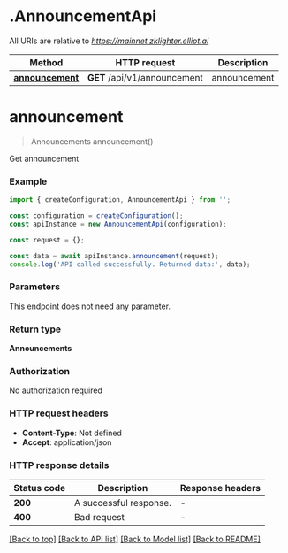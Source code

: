 # .AnnouncementApi

All URIs are relative to *https://mainnet.zklighter.elliot.ai*

Method | HTTP request | Description
------------- | ------------- | -------------
[**announcement**](AnnouncementApi.md#announcement) | **GET** /api/v1/announcement | announcement


# **announcement**
> Announcements announcement()

Get announcement

### Example


```typescript
import { createConfiguration, AnnouncementApi } from '';

const configuration = createConfiguration();
const apiInstance = new AnnouncementApi(configuration);

const request = {};

const data = await apiInstance.announcement(request);
console.log('API called successfully. Returned data:', data);
```


### Parameters
This endpoint does not need any parameter.


### Return type

**Announcements**

### Authorization

No authorization required

### HTTP request headers

 - **Content-Type**: Not defined
 - **Accept**: application/json


### HTTP response details
| Status code | Description | Response headers |
|-------------|-------------|------------------|
**200** | A successful response. |  -  |
**400** | Bad request |  -  |

[[Back to top]](#) [[Back to API list]](README.md#documentation-for-api-endpoints) [[Back to Model list]](README.md#documentation-for-models) [[Back to README]](README.md)


